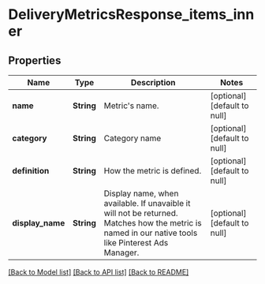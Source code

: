 # DeliveryMetricsResponse_items_inner
## Properties

| Name | Type | Description | Notes |
|------------ | ------------- | ------------- | -------------|
| **name** | **String** | Metric&#39;s name. | [optional] [default to null] |
| **category** | **String** | Category name | [optional] [default to null] |
| **definition** | **String** | How the metric is defined. | [optional] [default to null] |
| **display\_name** | **String** | Display name, when available. If unavaible it will not be returned. Matches how the metric is named in our native tools like Pinterest Ads Manager. | [optional] [default to null] |

[[Back to Model list]](../README.md#documentation-for-models) [[Back to API list]](../README.md#documentation-for-api-endpoints) [[Back to README]](../README.md)

